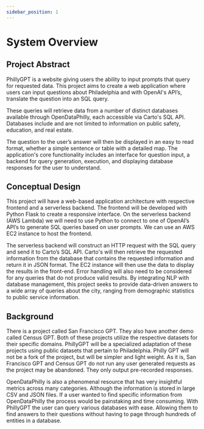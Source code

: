 ```yaml
---
sidebar_position: 1
---
```


# System Overview

## Project Abstract
PhillyGPT is a website giving users the ability to input prompts that query for requested data. This project aims to create a web application where users can input questions about Philadelphia and with OpenAI's API’s, translate the question into an SQL query.

These queries will retrieve data from a number of distinct databases available through OpenDataPhilly, each accessible via Carto's SQL API. Databases include and are not limited to information on public safety, education, and real estate.

The question to the user’s answer will then be displayed in an easy to read format, whether a simple sentence or table with a detailed map. The application's core functionality includes an interface for question input, a backend for query generation, execution, and displaying database responses for the user to understand.

## Conceptual Design
This project will have a web-based application architecture with respective frontend and a serverless backend. The frontend will be developed with Python Flask to create a responsive interface. On the serverless backend (AWS Lambda) we will need to use Python to connect to one of OpenAI’s API’s to generate SQL queries based on user prompts. We can use an AWS EC2 instance to host the frontend.

The serverless backend will construct an HTTP request with the SQL query and send it to Carto’s SQL API. Carto's will then retrieve the requested information from the database that contains the requested information and return it in JSON format. The EC2 instance will then use the data to display the results in the front-end. Error handling will also need to be considered for any queries that do not produce valid results. By integrating NLP with database management, this project seeks to provide data-driven answers to a wide array of queries about the city, ranging from demographic statistics to public service information.

## Background
There is a project called San Francisco GPT. They also have another demo called Census GPT. Both of these projects utilize the respective datasets for their specific domains. PhillyGPT will be a specialized adaptation of these projects using public datasets that pertain to Philadelphia. Philly GPT will not be a fork of the project, but will be simpler and light weight. As it is, San Francisco GPT and Census GPT do not run any user generated requests as the project may be abandoned. They only output pre-recorded responses.

OpenDataPhilly is also a phenomenal resource that has very insightful metrics across many categories. Although the information is stored in large CSV and JSON files. If a user wanted to find specific information from OpenDataPhilly the process would be painstaking and time consuming. With PhillyGPT the user can query various databases with ease. Allowing them to find answers to their questions without having to page through hundreds of entities in a database.
